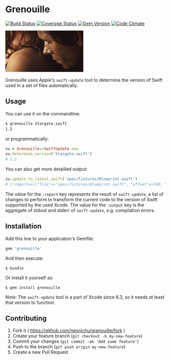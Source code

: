 # Grenouille

[![Build Status](https://img.shields.io/circleci/project/neonichu/grenouille.svg?style=flat)](https://circleci.com/gh/neonichu/grenouille)
[![Coverage Status](https://coveralls.io/repos/neonichu/grenouille/badge.svg)](https://coveralls.io/r/neonichu/grenouille)
[![Gem Version](http://img.shields.io/gem/v/grenouille.svg?style=flat)](http://badge.fury.io/rb/grenouille)
[![Code Climate](http://img.shields.io/codeclimate/github/neonichu/grenouille.svg?style=flat)](https://codeclimate.com/github/neonichu/grenouille)

![](perfume.gif)

Grenouille uses Apple's `swift-update` tool to determine the version of Swift
used in a set of files automatically.

## Usage

You can use it on the commandline:

```bash
$ grenouille Stargate.swift 
1.2
```

or programmatically:

```ruby
su = Grenouille::SwiftUpdate.new
su.determine_version('Stargate.swift')
# 1.2
```

You can also get more detailled output:

```ruby
su.update_to_latest_swift('spec/fixtures/Blueprint.swift')
# {:report=>[{"file"=>"spec/fixtures/Blueprint.swift", "offset"=>740, "remove"=>2, "text"=>"as!"}, {"file"=>"spec/fixtures/Blueprint.swift", "offset"=>6758, "remove"=>2, "text"=>"as!"}, {"file"=>"spec/fixtures/Blueprint.swift", "offset"=>10613, "remove"=>2, "text"=>"as!"}], :output=>""}
```

The value for the `:report` key represents the result of `swift-update`, a
list of changes to perform to transform the current code to the version of
Swift supported by the used Xcode. The value for the `:output` key is the
aggregate of stdout and stderr of `swift-update`, e.g. compilation errors.

## Installation

Add this line to your application's Gemfile:

```ruby
gem 'grenouille'
```

And then execute:

    $ bundle

Or install it yourself as:

    $ gem install grenouille

Note: The `swift-update` tool is a part of Xcode since 6.3, so it
needs at least that version to function.

## Contributing

1. Fork it ( https://github.com/neonichu/grenouille/fork )
2. Create your feature branch (`git checkout -b my-new-feature`)
3. Commit your changes (`git commit -am 'Add some feature'`)
4. Push to the branch (`git push origin my-new-feature`)
5. Create a new Pull Request
